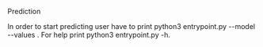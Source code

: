 Prediction

In order to start predicting user have to print python3 entrypoint.py --model <model> --values <values>. For help print python3 entrypoint.py -h.
